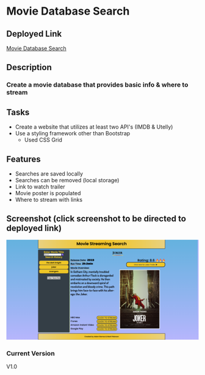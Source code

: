 # Movie Database Search

## Deployed Link
[Movie Database Search](https://PLACEHOLDER_URL)

## Description
### Create a movie database that provides basic info & where to stream

## Tasks
* Create a website that utilizes at least two API's (IMDB & Utelly)
* Use a styling framework other than Bootstrap
    * Used CSS Grid

## Features
* Searches are saved locally
* Searches can be removed (local storage)
* Link to watch trailer
* Movie poster is populated
* Where to stream with links

## Screenshot (click screenshot to be directed to deployed link)
[![screenshot of page](./images/overview.png)](https://PLACEHOLDER_URL)

### Current Version
V1.0